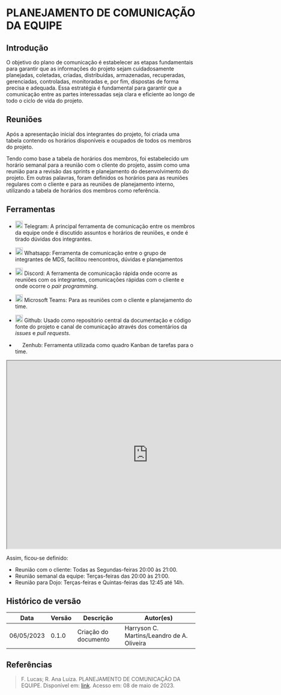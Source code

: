 # PLANEJAMENTO DE COMUNICAÇÃO DA EQUIPE

## Introdução

O objetivo do plano de comunicação é estabelecer as etapas fundamentais para garantir que as informações do projeto sejam cuidadosamente planejadas, coletadas, criadas, distribuídas, armazenadas, recuperadas, gerenciadas, controladas, monitoradas e, por fim, dispostas de forma precisa e adequada. Essa estratégia é fundamental para garantir que a comunicação entre as partes interessadas seja clara e eficiente ao longo de todo o ciclo de vida do projeto.

## Reuniões

Após a apresentação inicial dos integrantes do projeto, foi criada uma tabela contendo os horários disponíveis e ocupados de todos os membros do projeto.

Tendo como base a tabela de horários dos membros, foi estabelecido um horário semanal para a reunião com o cliente do projeto, assim como uma reunião para a revisão das sprints e planejamento do desenvolvimento do projeto. Em outras palavras, foram definidos os horários para as reuniões regulares com o cliente e para as reuniões de planejamento interno, utilizando a tabela de horários dos membros como referência.

## Ferramentas

* <img src="https://www.freepnglogos.com/uploads/telegram-logo-png-0.png" height="20px" width="20px"> Telegram: A principal ferramenta de comunicação entre os membros da equipe onde é discutido assuntos e horários de reuniões, e onde é tirado dúvidas dos integrantes.

* <img srcset="https://img.icons8.com/?size=512&amp;id=AltfLkFSP7XN&amp;format=png 2x, https://img.icons8.com/?size=512&amp;id=AltfLkFSP7XN&amp;format=png 1x" src="https://img.icons8.com/?size=512&amp;id=AltfLkFSP7XN&amp;format=png 2x" alt="Whatsapp icon" style="width: 20px; height: 20px;"> Whatsapp: Ferramenta de comunicação entre o grupo de integrantes de MDS, facilitou reencontros, dúvidas e planejamentos

* <img src="https://www.freepnglogos.com/uploads/discord-logo-png/discord-logo-logodownload-download-logotipos-1.png" height="20px" width="20px"> Discord: A ferramenta de comunicação rápida onde ocorre as reuniões com os integrantes, comunicações rápidas com o cliente e onde ocorre o *pair programming*.

* <img src="https://d1fdloi71mui9q.cloudfront.net/KG6Bw8GRJOgOyoDgxblL_wKaXXL2c0b1Zi2DP" height="20px" width="20px"> Microsoft Teams: Para as reuniões com o cliente e planejamento do time.

* <img src="https://pngimg.com/uploads/github/github_PNG40.png" height="20px" width="20px"> Github: Usado como repositório central da documentação e código fonte do projeto e canal de comunicação através dos comentários da *issues* e *pull requests*.

* <img src="https://app.zenhub.com/dist/favicon/apple-touch-icon.png" height="15px" width="15px"> Zenhub: Ferramenta utilizada como quadro Kanban de tarefas para o time.

<iframe width=750 height=500 src="https://docs.google.com/spreadsheets/d/e/2PACX-1vSz7TR1mxlXuP6hI9wMRgzN0JeQGhCfcBCekQq5uEW2cGMMR1mjU38MK9E2CdwpeQ4_Tv-ig42rs8hg/pubhtml?widget=true&amp;headers=false"></iframe>


Assim, ficou-se definido:


* Reunião com o cliente: Todas as Segundas-feiras 20:00 às 21:00.
* Reunião semanal da equipe: Terças-feiras das 20:00 às 21:00.
* Reunião para <span title = "Atividade usada por programadores como um método de aprendizagem">Dojo</span>: Terças-feiras e Quintas-feiras das 12:45 até 14h.


## Histórico de versão

| Data | Versão | Descrição | Autor(es) |
| ---- | ------ | --------- | --------- |
| 06/05/2023 | 0.1.0 | Criação do documento | Harryson C. Martins/Leandro de A. Oliveira |

## Referências

> F. Lucas; R. Ana Luiza. PLANEJAMENTO DE COMUNICAÇÃO DA EQUIPE. Disponível em: [link](https://fga-eps-mds.github.io/2022-2-CAPJu-Doc/#/pages/comunication). Acesso em: 08 de maio de 2023. 

